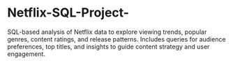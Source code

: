 # Netflix-SQL-Project-
SQL-based analysis of Netflix data to explore viewing trends, popular genres, content ratings, and release patterns. Includes queries for audience preferences, top titles, and insights to guide content strategy and user engagement.
